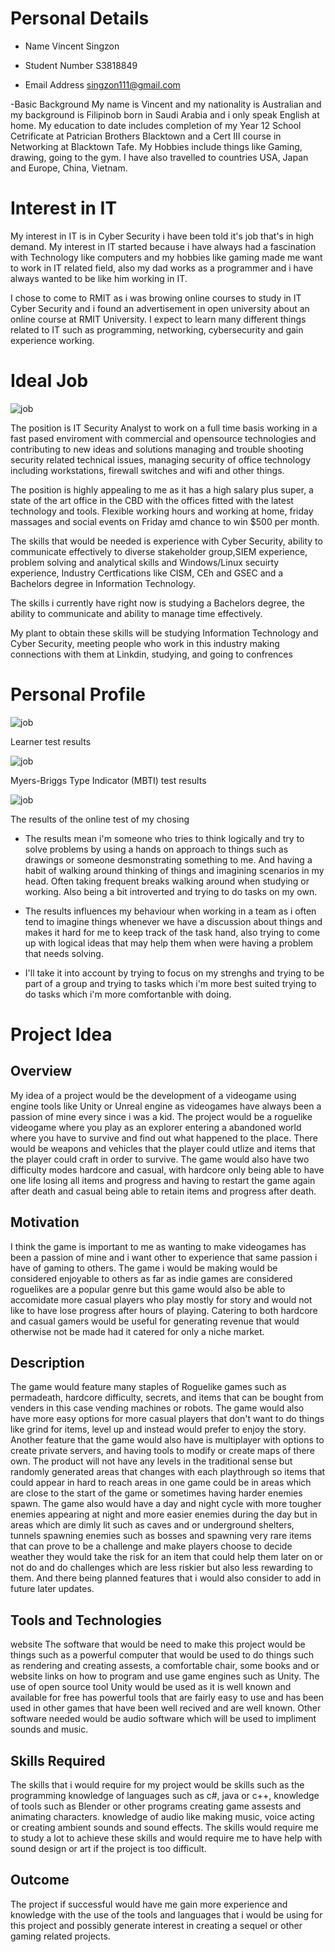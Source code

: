# Personal Details

- Name Vincent Singzon

- Student Number S3818849

- Email Address singzon111@gmail.com

-Basic Background 
My name is Vincent and my nationality is Australian and my background is Filipinob born in Saudi Arabia and i only speak English at home. My education to date includes completion of my Year 12 School Cetrificate at Patrician Brothers Blacktown and a Cert III course in Networking at Blacktown Tafe. My Hobbies include things like Gaming, drawing, going to the gym. I have also travelled to countries  USA, Japan and Europe, China, Vietnam. 


# Interest in IT

My interest in IT is in Cyber Security i have been told it's job that's in high demand. My interest in IT started because i have always had a fascination with Technology like computers and my hobbies like gaming made me want to work in IT related field, also my dad works as a programmer and i have always wanted to be like him working in IT.

I chose to come to RMIT as i was browing online courses to study in IT Cyber Security and i found an advertisement in open university about an online course at RMIT University. I expect to learn many different things related to IT such as programming, networking, cybersecurity and gain experience working.


# Ideal Job


![job](Capture.PNG)

The position is IT Security Analyst to work on a full time basis working in a fast pased enviroment with commercial and opensource technologies and contributing to new ideas and solutions managing and trouble shooting security related technical issues, managing security of office technology including workstations, firewall switches and wifi and other things. 

The position is highly appealing to me as it has a high salary plus super, a state of the art office in the CBD with the offices fitted with the latest technology and tools. Flexible working hours and working at home, friday massages and social events on Friday amd chance to win $500 per month.

The skills that would be needed is experience with Cyber Security, ability to communicate effectively to diverse stakeholder group,SIEM experience, problem solving and analytical skills and Windows/Linux secuirty experience, Industry Certfications like CISM, CEh and GSEC and a Bachelors degree in Information Technology.

The skills i currently have right now is studying a Bachelors degree, the ability to communicate and ability to manage time effectively.

My plant to obtain these skills will be studying Information Technology and Cyber Security, meeting people who work in this industry making connections with them at Linkdin, studying, and going to confrences


# Personal Profile

![job](learner.PNG)

Learner test results


![job](myers.PNG)

Myers-Briggs Type Indicator (MBTI) test results

![job](onlinetest.PNG)

The results of the online test of my chosing

- The results mean i'm someone who tries to think logically and try to solve problems by using a hands on approach to things such as drawings or someone desmonstrating something to me. And having a habit of walking around thinking of things and imagining scenarios in my head. Often taking frequent breaks walking around when studying or working. Also being a bit introverted and trying to do tasks on my own.

- The results influences my behaviour when working in a team as i often tend to imagine things whenever we have a discussion about things and makes it hard for me to keep track of the task hand, also trying to come up with logical ideas that may help them when were having a problem that needs solving.

- I'll take it into account by trying to focus on my strenghs and trying to be part of a group and trying to tasks which i'm more best suited trying to do tasks which i'm more comfortanble with doing.



# Project Idea

## Overview
My idea of a project would be the development of a videogame using engine tools like Unity or Unreal engine as videogames have always been a passion of mine every since i was a kid. The project would be a roguelike videogame where you play as an explorer entering a abandoned world where you have to survive and find out what happened to the place. There would be weapons and vehicles that the player could utlize and items that the player could craft in order to survive. The game would also have two difficulty modes hardcore and casual, with hardcore only being able to have one life losing all items and progress and having to restart the game again after death and casual being able to retain items and progress after death.

## Motivation
I think the game is important to me as wanting to make videogames has been a passion of mine and i want other to experience that same passion i have of gaming to others. The game i would be making would be considered enjoyable to others as far as indie games are considered roguelikes are a popular genre but this game would also be able to accomidate more casual players who play mostly for story and would not like to have lose progress after hours of playing. Catering to both hardcore and casual gamers would be useful for generating revenue that would otherwise not be made had it catered for only a niche market.

## Description 
The game would feature many staples of Roguelike games such as permadeath, hardcore difficulty, secrets, and items that can be bought from venders in this case vending machines or robots. The game would also have more easy options for more casual players that don't want to do things like grind for items, level up and instead would prefer to enjoy the story. Another feature that the game would also have is multiplayer with options to create private servers, and having tools to modify or create maps of there own. The product will not have any levels in the traditional sense but randomly generated areas that changes with each playthrough so items that could appear in hard to reach areas in one game could be in areas which are close to the start of the game or sometimes having harder enemies spawn. The game also would have a day and night cycle with more tougher enemies appearing at night and more easier enemies during the day but in areas which are dimly lit such as caves and or underground shelters, tunnels spawning enemies such as bosses and spawning very rare items that can prove to be a challenge and make players choose to decide weather they would take the risk for an item that could help them later on or not do and do challenges which are less riskier but also less rewarding to them. And there being planned features that i would also consider to add in future later updates. 

## Tools and Technologies 

website
The software that would be need to make this project would be things such as a powerful computer that would be used to do things such as rendering and creating assests, a comfortable chair, some books and or website links on how to program and use game engines such as Unity. The use of open source tool Unity would be used as it is well known and available for free has powerful tools that are fairly easy to use and has been used in other games that have been well recived and are well known. Other software needed would be audio software which will be used to impliment sounds and music. 

## Skills Required

The skills that i would require for my project would be skills such as the programming knowledge of languages such as c#, java or c++, knowledge of tools such as Blender or other programs creating game assests and animating characters. knowledge of audio like making music, voice acting or creating ambient sounds and sound effects. The skills would require me to study a lot to achieve these skills and would require me to have help with sound design or art if the project is too difficult.

## Outcome 

The project if successful would have me gain more experience and knowledge with the use of the tools and languages that i would be using for this project and possibly generate interest in creating a sequel or other gaming related projects.

 
